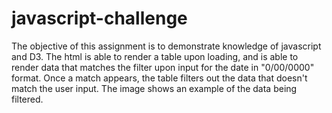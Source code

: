 # javascript-challenge

The objective of this assignment is to demonstrate knowledge of javascript and D3. The html is able to render a table upon loading, and is able to render data that matches the filter upon input for the date in "0/00/0000" format. Once a match appears, the table filters out the data that doesn't match the user input. The image shows an example of the data being filtered.